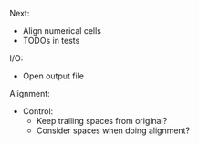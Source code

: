 Next:
  * Align numerical cells
  * TODOs in tests


I/O:
  * Open output file

Alignment:
  * Control:
    * Keep trailing spaces from original?
    * Consider spaces when doing alignment?